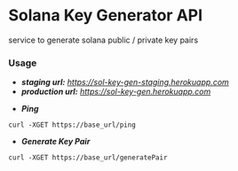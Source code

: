 # Solana Key Generator API

service to generate solana public / private key pairs

### Usage
* <i><b>staging url:</b></i> <i>https://sol-key-gen-staging.herokuapp.com</i>
* <i><b>production url:</b></i> <i>https://sol-key-gen.herokuapp.com</i>

- <i><b>Ping</b></i>

```
curl -XGET https://base_url/ping
```

- <i><b>Generate Key Pair</b></i>

```
curl -XGET https://base_url/generatePair
```
